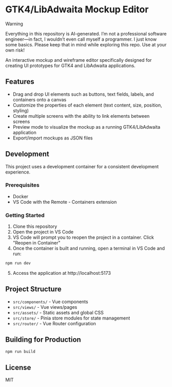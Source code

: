 # GTK4/LibAdwaita Mockup Editor

> [!WARNING]
> Everything in this repository is AI-generated. I’m not a professional software engineer—in fact, I wouldn’t even call myself a programmer.
> I just know some basics. Please keep that in mind while exploring this repo. Use at your own risk!

An interactive mockup and wireframe editor specifically designed for creating UI prototypes for GTK4 and LibAdwaita applications.

## Features

- Drag and drop UI elements such as buttons, text fields, labels, and containers onto a canvas
- Customize the properties of each element (text content, size, position, styling)
- Create multiple screens with the ability to link elements between screens
- Preview mode to visualize the mockup as a running GTK4/LibAdwaita application
- Export/import mockups as JSON files

## Development

This project uses a development container for a consistent development experience.

### Prerequisites

- Docker
- VS Code with the Remote - Containers extension

### Getting Started

1. Clone this repository
2. Open the project in VS Code
3. VS Code will prompt you to reopen the project in a container. Click "Reopen in Container"
4. Once the container is built and running, open a terminal in VS Code and run:

```bash
npm run dev
```

5. Access the application at http://localhost:5173

## Project Structure

- `src/components/` - Vue components
- `src/views/` - Vue views/pages
- `src/assets/` - Static assets and global CSS
- `src/store/` - Pinia store modules for state management
- `src/router/` - Vue Router configuration

## Building for Production

```bash
npm run build
```

## License

MIT 
